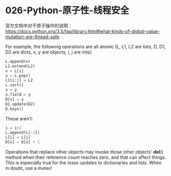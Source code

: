 # 026-Python-原子性-线程安全

官方文档中对于原子操作的说明：
https://docs.python.org/3.5/faq/library.html#what-kinds-of-global-value-mutation-are-thread-safe

For example, the following operations are all atomic (L, L1, L2 are lists, D, D1, D2 are dicts, x, y are objects, i, j are ints):
```python
L.append(x)
L1.extend(L2)
x = L[i]
x = L.pop()
L1[i:j] = L2
L.sort()
x = y
x.field = y
D[x] = y
D1.update(D2)
D.keys()
```
These aren’t:
```python
i = i+1
L.append(L[-1])
L[i] = L[j]
D[x] = D[x] + 1
```
Operations that replace other objects may invoke those other objects’ __del__() method when their reference count reaches zero, and that can affect things. This is especially true for the mass updates to dictionaries and lists. When in doubt, use a mutex!